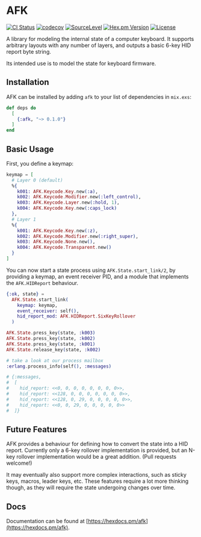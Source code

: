 # AFK

[![CI Status](https://github.com/nerves-keyboard/afk/workflows/CI/badge.svg)](https://github.com/nerves-keyboard/afk/actions)
[![codecov](https://codecov.io/gh/nerves-keyboard/afk/branch/main/graph/badge.svg)](https://codecov.io/gh/nerves-keyboard/afk)
[![SourceLevel](https://app.sourcelevel.io/github/nerves-keyboard/afk.svg)](https://app.sourcelevel.io/github/nerves-keyboard/afk)
[![Hex.pm Version](https://img.shields.io/hexpm/v/afk.svg?style=flat)](https://hex.pm/packages/afk)
[![License](https://img.shields.io/hexpm/l/afk.svg)](LICENSE.md)

A library for modeling the internal state of a computer keyboard. It supports
arbitrary layouts with any number of layers, and outputs a basic 6-key HID
report byte string.

Its intended use is to model the state for keyboard firmware.

## Installation

AFK can be installed by adding `afk` to your list of dependencies in `mix.exs`:

```elixir
def deps do
  [
    {:afk, "~> 0.1.0"}
  ]
end
```

## Basic Usage

First, you define a keymap:

```elixir
keymap = [
  # Layer 0 (default)
  %{
    k001: AFK.Keycode.Key.new(:a),
    k002: AFK.Keycode.Modifier.new(:left_control),
    k003: AFK.Keycode.Layer.new(:hold, 1),
    k004: AFK.Keycode.Key.new(:caps_lock)
  },
  # Layer 1
  %{
    k001: AFK.Keycode.Key.new(:z),
    k002: AFK.Keycode.Modifier.new(:right_super),
    k003: AFK.Keycode.None.new(),
    k004: AFK.Keycode.Transparent.new()
  }
]
```

You can now start a state process using `AFK.State.start_link/2`, by providing a
keymap, an event receiver PID, and a module that implements the `AFK.HIDReport`
behaviour.

```elixir
{:ok, state} =
  AFK.State.start_link(
    keymap: keymap,
    event_receiver: self(),
    hid_report_mod: AFK.HIDReport.SixKeyRollover
  )

AFK.State.press_key(state, :k003)
AFK.State.press_key(state, :k002)
AFK.State.press_key(state, :k001)
AFK.State.release_key(state, :k002)

# take a look at our process mailbox
:erlang.process_info(self(), :messages)

# {:messages,
#  [
#    hid_report: <<0, 0, 0, 0, 0, 0, 0, 0>>,
#    hid_report: <<128, 0, 0, 0, 0, 0, 0, 0>>,
#    hid_report: <<128, 0, 29, 0, 0, 0, 0, 0>>,
#    hid_report: <<0, 0, 29, 0, 0, 0, 0, 0>>
#  ]}
```

## Future Features

AFK provides a behaviour for defining how to convert the state into a HID
report. Currently only a 6-key rollover implementation is provided, but an N-key
rollover implementation would be a great addition. (Pull requests welcome!)

It may eventually also support more complex interactions, such as sticky keys,
macros, leader keys, etc. These features require a lot more thinking though, as
they will require the state undergoing changes over time.

## Docs

Documentation can be found at [https://hexdocs.pm/afk](https://hexdocs.pm/afk).
